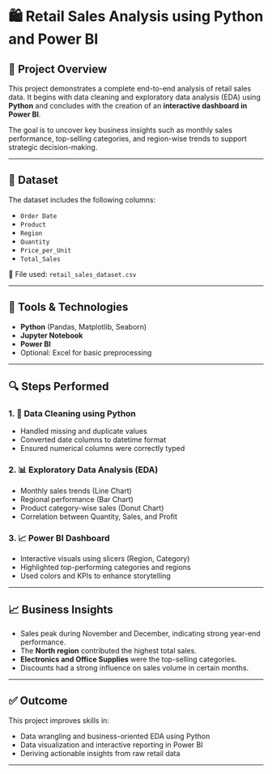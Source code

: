 # 🛍️ Retail Sales Analysis using Python and Power BI

## 📌 Project Overview

This project demonstrates a complete end-to-end analysis of retail sales data. It begins with data cleaning and exploratory data analysis (EDA) using **Python** and concludes with the creation of an **interactive dashboard in Power BI**.

The goal is to uncover key business insights such as monthly sales performance, top-selling categories, and region-wise trends to support strategic decision-making.

---

## 📂 Dataset

The dataset includes the following columns:
- `Order Date`
- `Product`
- `Region`
- `Quantity`
- `Price_per_Unit`
- `Total_Sales`

📁 File used: `retail_sales_dataset.csv`

---

## 🧹 Tools & Technologies

- **Python** (Pandas, Matplotlib, Seaborn)
- **Jupyter Notebook**
- **Power BI**
- Optional: Excel for basic preprocessing

---

## 🔍 Steps Performed

### 1. 🧼 Data Cleaning using Python
- Handled missing and duplicate values
- Converted date columns to datetime format
- Ensured numerical columns were correctly typed

### 2. 📊 Exploratory Data Analysis (EDA)
- Monthly sales trends (Line Chart)
- Regional performance (Bar Chart)
- Product category-wise sales (Donut Chart)
- Correlation between Quantity, Sales, and Profit

### 3. 📈 Power BI Dashboard
- Interactive visuals using slicers (Region, Category)
- Highlighted top-performing categories and regions
- Used colors and KPIs to enhance storytelling

---

## 📈 Business Insights

- Sales peak during November and December, indicating strong year-end performance.
- The **North region** contributed the highest total sales.
- **Electronics and Office Supplies** were the top-selling categories.
- Discounts had a strong influence on sales volume in certain months.

---

## ✅ Outcome

This project improves skills in:
- Data wrangling and business-oriented EDA using Python
- Data visualization and interactive reporting in Power BI
- Deriving actionable insights from raw retail data

---
